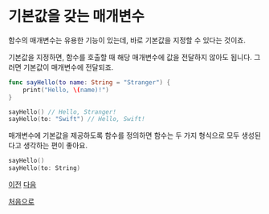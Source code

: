 # 기본값을 갖는 매개변수

함수의 매개변수는 유용한 기능이 있는데, 바로 기본값을 지정할 수 있다는 것이죠.

기본값을 지정하면, 함수를 호출할 때 해당 매개변수에 값을 전달하지 않아도 됩니다. 그러면 기본값이 매개변수에 전달되죠.

```swift
func sayHello(to name: String = "Stranger") {
    print("Hello, \(name)!")
}

sayHello() // Hello, Stranger!
sayHello(to: "Swift") // Hello, Swift!
```

매개변수에 기본값을 제공하도록 함수를 정의하면 함수는 두 가지 형식으로 모두 생성된다고 생각하는 편이 좋아요.

```swift
sayHello()
sayHello(to: String)
```

[이전](https://github.com/MojitoBar/iOS-DeepDive/blob/main/%EA%BC%BC%EA%BC%BC%ED%95%9C_%EC%9E%AC%EC%9D%80%EC%94%A8%EC%9D%98_Swift_%EB%AC%B8%EB%B2%95%ED%8E%B8/7.2.2.md)
[다음](https://github.com/MojitoBar/iOS-DeepDive/blob/main/%EA%BC%BC%EA%BC%BC%ED%95%9C_%EC%9E%AC%EC%9D%80%EC%94%A8%EC%9D%98_Swift_%EB%AC%B8%EB%B2%95%ED%8E%B8/7.2.4.md)

[처음으로](https://github.com/MojitoBar/iOS-DeepDive/blob/main/%EA%BC%BC%EA%BC%BC%ED%95%9C_%EC%9E%AC%EC%9D%80%EC%94%A8%EC%9D%98_Swift_%EB%AC%B8%EB%B2%95%ED%8E%B8/README.md)
